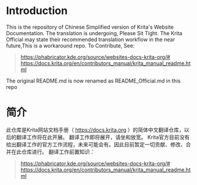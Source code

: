# Introduction
This is the repository of Chinese Simplified version of Krita's Website Documentation.
The translation is undergoing, Please Sit Tight.
The Krita Official may state their recommended translation workflow in the near future,This is a workaround repo.
To Contribute, See:
> https://phabricator.kde.org/source/websites-docs-krita-org/#
> https://docs.krita.org/en/contributors_manual/krita_manual_readme.html 

The original README.md is now renamed as README_Official.md in this repo

# 简介
此仓库是Krita网站文档手册（ https://docs.krita.org ）的简体中文翻译仓库，以后的翻译工作将在此开展。
翻译工作即将展开，请坐和放宽。
Krita官方目前没有给出翻译工作的官方工作流程，未来可能会有。因此目前暂定一切贡献、修改、合并在此仓库进行。
翻译工作前置知识：
> https://phabricator.kde.org/source/websites-docs-krita-org/#
> https://docs.krita.org/en/contributors_manual/krita_manual_readme.html